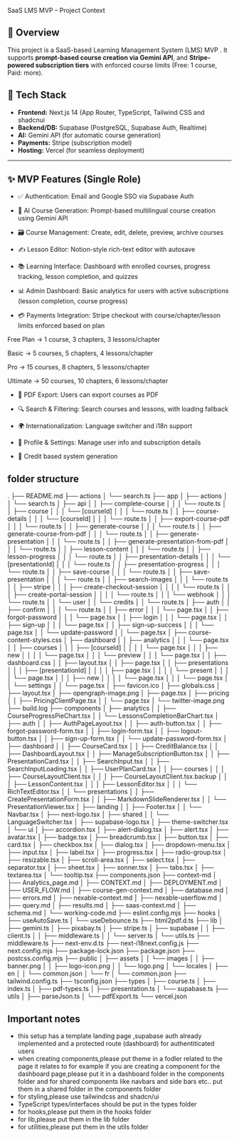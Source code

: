 SaaS LMS MVP – Project Context

## 📌 Overview

This project is a SaaS-based Learning Management System (LMS) MVP . It supports **prompt-based course creation via Gemini API**, and **Stripe-powered subscription tiers** with enforced course limits (Free: 1 course, Paid: more).

## 🧱 Tech Stack

- **Frontend:** Next.js 14 (App Router, TypeScript, Tailwind CSS and shadcnui
- **Backend/DB:** Supabase (PostgreSQL, Supabase Auth, Realtime)
- **AI:** Gemini API (for automatic course generation)
- **Payments:** Stripe (subscription model)
- **Hosting:** Vercel (for seamless deployment)

---

## ✨ MVP Features (Single Role)

- ✅ Authentication: Email and Google SSO via Supabase Auth

- 🧠 AI Course Generation: Prompt-based multilingual course creation using Gemini API

- 🗃️ Course Management: Create, edit, delete, preview, archive courses

- ✍️ Lesson Editor: Notion-style rich-text editor with autosave

- 📚 Learning Interface: Dashboard with enrolled courses, progress tracking, lesson completion, and quizzes

- 📊 Admin Dashboard: Basic analytics for users with active subscriptions (lesson completion, course progress)

- 💳 Payments Integration: Stripe checkout with course/chapter/lesson limits enforced based on plan

Free Plan → 1 course, 3 chapters, 3 lessons/chapter

Basic → 5 courses, 5 chapters, 4 lessons/chapter

Pro → 15 courses, 8 chapters, 5 lessons/chapter

Ultimate → 50 courses, 10 chapters, 6 lessons/chapter

- 📂 PDF Export: Users can export courses as PDF

- 🔍 Search & Filtering: Search courses and lessons, with loading fallback

- 🌍 Internationalization: Language switcher and i18n support

- 🧾 Profile & Settings: Manage user info and subscription details

- 🧠 Credit based system generation

## folder structure

.
├── README.md
├── actions
│ └── search.ts
├── app
│ ├── actions
│ │ └── search.ts
│ ├── api
│ │ ├── complete-course
│ │ │ └── route.ts
│ │ ├── course
│ │ │ └── [courseId]
│ │ │ └── route.ts
│ │ ├── course-details
│ │ │ └── [courseId]
│ │ │ └── route.ts
│ │ ├── export-course-pdf
│ │ │ └── route.ts
│ │ ├── generate-course
│ │ │ └── route.ts
│ │ ├── generate-course-from-pdf
│ │ │ └── route.ts
│ │ ├── generate-presentation
│ │ │ └── route.ts
│ │ ├── generate-presentation-from-pdf
│ │ │ └── route.ts
│ │ ├── lesson-content
│ │ │ └── route.ts
│ │ ├── lesson-progress
│ │ │ └── route.ts
│ │ ├── presentation-details
│ │ │ └── [presentationId]
│ │ │ └── route.ts
│ │ ├── presentation-progress
│ │ │ └── route.ts
│ │ ├── save-course
│ │ │ └── route.ts
│ │ ├── save-presentation
│ │ │ └── route.ts
│ │ ├── search-images
│ │ │ └── route.ts
│ │ ├── stripe
│ │ │ ├── create-checkout-session
│ │ │ │ └── route.ts
│ │ │ ├── create-portal-session
│ │ │ │ └── route.ts
│ │ │ └── webhook
│ │ │ └── route.ts
│ │ └── user
│ │ └── credits
│ │ └── route.ts
│ ├── auth
│ │ ├── confirm
│ │ │ └── route.ts
│ │ ├── error
│ │ │ └── page.tsx
│ │ ├── forgot-password
│ │ │ └── page.tsx
│ │ ├── login
│ │ │ └── page.tsx
│ │ ├── sign-up
│ │ │ └── page.tsx
│ │ ├── sign-up-success
│ │ │ └── page.tsx
│ │ └── update-password
│ │ └── page.tsx
│ ├── course-content-styles.css
│ ├── dashboard
│ │ ├── analytics
│ │ │ └── page.tsx
│ │ ├── courses
│ │ │ ├── [courseId]
│ │ │ │ └── page.tsx
│ │ │ ├── new
│ │ │ │ └── page.tsx
│ │ │ └── preview
│ │ │ └── page.tsx
│ │ ├── dashboard.css
│ │ ├── layout.tsx
│ │ ├── page.tsx
│ │ ├── presentations
│ │ │ ├── [presentationId]
│ │ │ │ ├── page.tsx
│ │ │ │ └── present
│ │ │ │ └── page.tsx
│ │ │ ├── new
│ │ │ │ └── page.tsx
│ │ │ └── page.tsx
│ │ └── settings
│ │ └── page.tsx
│ ├── favicon.ico
│ ├── globals.css
│ ├── layout.tsx
│ ├── opengraph-image.png
│ ├── page.tsx
│ ├── pricing
│ │ ├── PricingClientPage.tsx
│ │ └── page.tsx
│ └── twitter-image.png
├── build.log
├── components
│ ├── analytics
│ │ ├── CourseProgressPieChart.tsx
│ │ └── LessonsCompletionBarChart.tsx
│ ├── auth
│ │ ├── AuthPageLayout.tsx
│ │ ├── auth-button.tsx
│ │ ├── forgot-password-form.tsx
│ │ ├── login-form.tsx
│ │ ├── logout-button.tsx
│ │ ├── sign-up-form.tsx
│ │ └── update-password-form.tsx
│ ├── dashboard
│ │ ├── CourseCard.tsx
│ │ ├── CreditBalance.tsx
│ │ ├── DashboardLayout.tsx
│ │ ├── ManageSubscriptionButton.tsx
│ │ ├── PresentationCard.tsx
│ │ ├── SearchInput.tsx
│ │ ├── SearchInputLoading.tsx
│ │ ├── UserPlanCard.tsx
│ │ ├── courses
│ │ │ ├── CourseLayoutClient.tsx
│ │ │ ├── CourseLayoutClient.tsx.backup
│ │ │ ├── LessonContent.tsx
│ │ │ ├── LessonEditor.tsx
│ │ │ └── RichTextEditor.tsx
│ │ └── presentations
│ │ ├── CreatePresentationForm.tsx
│ │ ├── MarkdownSlideRenderer.tsx
│ │ └── PresentationViewer.tsx
│ ├── landing
│ │ ├── Footer.tsx
│ │ └── Navbar.tsx
│ ├── next-logo.tsx
│ ├── shared
│ │ └── LanguageSwitcher.tsx
│ ├── supabase-logo.tsx
│ ├── theme-switcher.tsx
│ └── ui
│ ├── accordion.tsx
│ ├── alert-dialog.tsx
│ ├── alert.tsx
│ ├── avatar.tsx
│ ├── badge.tsx
│ ├── breadcrumb.tsx
│ ├── button.tsx
│ ├── card.tsx
│ ├── checkbox.tsx
│ ├── dialog.tsx
│ ├── dropdown-menu.tsx
│ ├── input.tsx
│ ├── label.tsx
│ ├── progress.tsx
│ ├── radio-group.tsx
│ ├── resizable.tsx
│ ├── scroll-area.tsx
│ ├── select.tsx
│ ├── separator.tsx
│ ├── sheet.tsx
│ ├── sonner.tsx
│ ├── tabs.tsx
│ ├── textarea.tsx
│ └── tooltip.tsx
├── components.json
├── context-md
│ ├── Analytics_page.md
│ ├── CONTEXT.md
│ ├── DEPLOYMENT.md
│ ├── USER_FLOW.md
│ ├── course-gen-context.md
│ ├── database.md
│ ├── errors.md
│ ├── nexable-context.md
│ ├── nexable-userflow.md
│ ├── query.md
│ ├── results.md
│ ├── saas-context.md
│ ├── schema.md
│ └── working-code.md
├── eslint.config.mjs
├── hooks
│ ├── useAutoSave.ts
│ └── useDebounce.ts
├── html2pdf.d.ts
├── lib
│ ├── gemini.ts
│ ├── pixabay.ts
│ ├── stripe.ts
│ ├── supabase
│ │ ├── client.ts
│ │ ├── middleware.ts
│ │ └── server.ts
│ └── utils.ts
├── middleware.ts
├── next-env.d.ts
├── next-i18next.config.js
├── next.config.mjs
├── package-lock.json
├── package.json
├── postcss.config.mjs
├── public
│ ├── assets
│ │ └── images
│ │ ├── banner.png
│ │ ├── logo-icon.png
│ │ └── logo.png
│ └── locales
│ ├── en
│ │ └── common.json
│ └── fr
│ └── common.json
├── tailwind.config.ts
├── tsconfig.json
├── types
│ ├── course.ts
│ ├── index.ts
│ ├── pdf-types.ts
│ ├── presentation.ts
│ └── supabase.ts
├── utils
│ ├── parseJson.ts
│ └── pdfExport.ts
└── vercel.json

## Important notes

- this setup has a template landing page ,supabase auth already implemented and a protected route (dashboard) for authentiticated users
- when creating components,please put theme in a fodler related to the page it relates to
  for example if you are creating a component for the dashboard page,please put it in a dashboard folder in the components folder and for shared components like navbars and side bars etc.. put them in a shared folder in the components folder
- for styling,please use tailwindcss and shadcn/ui
- TypeScript types/interfaces should be put in the types folder
- for hooks,please put them in the hooks folder
- for lib,please put them in the lib folder
- for utilities,please put them in the utils folder
